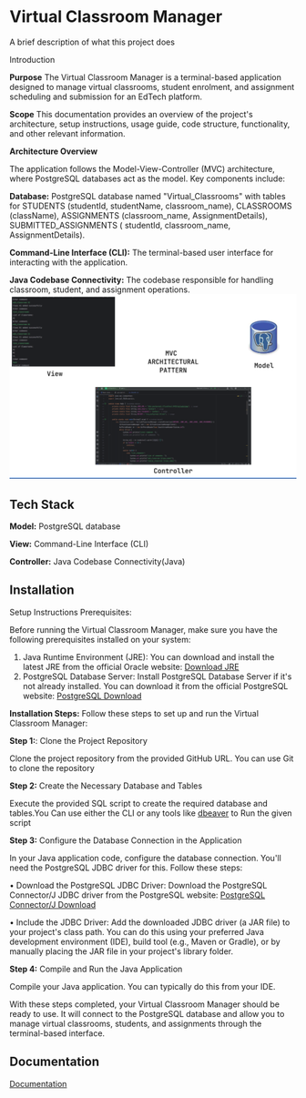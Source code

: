 # Virtual Classroom Manager

A brief description of what this project does

Introduction

**Purpose**
The Virtual Classroom Manager is a terminal-based application designed to manage virtual classrooms, student enrolment,
and assignment scheduling and submission for an EdTech platform.

**Scope**
This documentation provides an overview of the project's architecture, setup instructions, usage guide, code structure,
functionality, and other relevant information.

**Architecture Overview**

The application follows the Model-View-Controller (MVC) architecture, where PostgreSQL databases act as the model. Key
components include:

**Database:** PostgreSQL database named "Virtual_Classrooms" with tables for STUDENTS (studentId, studentName,
classroom_name), CLASSROOMS (className), ASSIGNMENTS (classroom_name, AssignmentDetails), SUBMITTED_ASSIGNMENTS (
studentId, classroom_name, AssignmentDetails).

**Command-Line Interface (CLI):** The terminal-based user interface for interacting with the application.

**Java Codebase Connectivity:** The codebase responsible for handling classroom, student, and assignment operations.
![MVC](./assets/img.png)

## Tech Stack

**Model:** PostgreSQL database

**View:** Command-Line Interface (CLI)

**Controller:** Java Codebase Connectivity(Java)

## Installation

Setup Instructions Prerequisites:

Before running the Virtual Classroom Manager, make sure you have the following prerequisites installed on your system:

1. Java Runtime Environment (JRE): You can download and install the latest JRE from the official Oracle
   website: [Download JRE](https://www.oracle.com/java/technologies/javase-downloads.html)
2. PostgreSQL Database Server: Install PostgreSQL Database Server if it's not already installed. You can download it
   from the
   official PostgreSQL website: [PostgreSQL Download](https://www.postgresql.org/download/)

**Installation Steps:**
Follow these steps to set up and run the Virtual Classroom Manager:

**Step 1:**: Clone the Project Repository

Clone the project repository from the provided GitHub URL. You can use Git to clone the repository

**Step 2:** Create the Necessary Database and Tables

Execute the provided SQL script to create the required database and tables.You Can use either the CLI or any tools like
[dbeaver](https://dbeaver.io/download/) to Run the given script

**Step 3:** Configure the Database Connection in the Application

In your Java application code, configure the database connection. You'll need the PostgreSQL JDBC driver for this.
Follow
these steps:

• Download the PostgreSQL JDBC Driver: Download the PostgreSQL Connector/J JDBC driver from the PostgreSQL
website: [PostgreSQL Connector/J Download](https://jdbc.postgresql.org/download/)

• Include the JDBC Driver: Add the downloaded JDBC driver (a JAR file) to your project's class path. You can do this
using your preferred Java development environment (IDE), build tool (e.g., Maven or Gradle), or by manually placing the
JAR file in your project's library folder.

**Step 4:** Compile and Run the Java Application

Compile your Java application. You can typically do this from your IDE.

With these steps completed, your Virtual Classroom Manager should be ready to use. It will connect to the PostgreSQL
database
and allow you to manage virtual classrooms, students, and assignments through the terminal-based interface.

## Documentation

[Documentation]()





